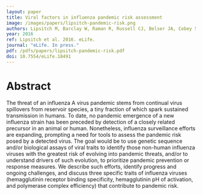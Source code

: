 ```yaml
---
layout: paper
title: Viral factors in influenza pandemic risk assessment
image: /images/papers/lipsitch-pandemic-risk.png
authors: Lipsitch M, Barclay W, Raman R, Russell CJ, Belser JA, Cobey S, Kasson PM, Lloyd-Smith JO, Maurer-Stroh S, Riley S, Beauchemin CAA, Bedford T, Friedrich TC, Handel A, Herfst S, Murcia PR, Roche B, Wilke CO, Russell CA.
year: 2016
ref: Lipsitch et al. 2016. eLife.
journal: "eLife. In press."
pdf: /pdfs/papers/lipsitch-pandemic-risk.pdf
doi: 10.7554/eLife.18491
---
```


# Abstract

The threat of an influenza A virus pandemic stems from continual virus spillovers from reservoir species, a tiny fraction of which spark sustained transmission in humans. To date, no pandemic emergence of a new influenza strain has been preceded by detection of a closely related precursor in an animal or human. Nonetheless, influenza surveillance efforts are expanding, prompting a need for tools to assess the pandemic risk posed by a detected virus. The goal would be to use genetic sequence and/or biological assays of viral traits to identify those non-human influenza viruses with the greatest risk of evolving into pandemic threats, and/or to understand drivers of such evolution, to prioritize pandemic prevention or response measures. We describe such efforts, identify progress and ongoing challenges, and discuss three specific traits of influenza viruses (hemagglutinin receptor binding specificity, hemagglutinin pH of activation, and polymerase complex efficiency) that contribute to pandemic risk.
